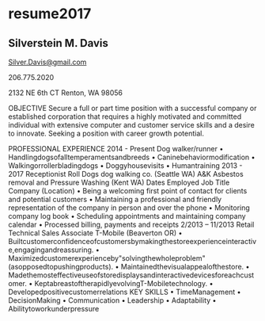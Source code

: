 # resume2017

## Silverstein M. Davis 

Silver.Davis@gmail.com 

206.775.2020 

2132 NE 6th CT Renton, WA 98056 

OBJECTIVE 
Secure a full or part time position with a successful company or established corporation that requires a highly motivated and committed individual with extensive computer and customer service skills and a desire to innovate. Seeking a position with career growth potential.
 
PROFESSIONAL EXPERIENCE
2014 - Present Dog walker/runner
• Handlingdogsofalltemperamentsandbreeds • Caninebehaviormodification
• Walkingorrollerbladingdogs
• Doggyhousevisits
• Humantraining
2013 - 2017 Receptionist
Roll Dogs dog walking co. (Seattle WA)
A&K Asbestos removal and Pressure Washing (Kent WA)
 Dates Employed
  Job Title
  Company (Location)
    • Being a welcoming first point of contact for clients and potential customers
• Maintaining a professional and friendly representation of the company in person and over the phone • Monitoring company log book
• Scheduling appointments and maintaining company calendar
• Processed billing, payments and receipts
2/2013 – 11/2013 Retail Technical Sales Associate T-Mobile (Beaverton OR)
• Builtcustomerconfidenceofcustomersbymakingthestoreexperienceinteractive,engagingandreassuring. • Maximizedcustomerexperienceby"solvingthewholeproblem"(asopposedtopushingproducts).
• Maintainedthevisualappealofthestore.
• Madethemosteffectiveuseofstoredisplaysandinteractivedevicesforeachcustomer.
• KeptabreastoftherapidlyevolvingT-Mobiletechnology. • Developedpositivecustomerrelations
KEY SKILLS
• TimeManagement • DecisionMaking
• Communication
• Leadership
• Adaptability
• Abilitytoworkunderpressure
       
  
 
